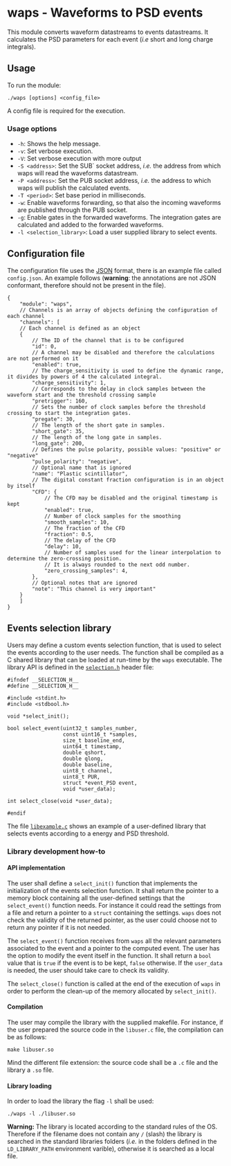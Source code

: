 # waps - Waveforms to PSD events
This module converts waveform datastreams to events datastreams.
It calculates the PSD parameters for each event (_i.e_ short and long charge integrals).

## Usage
To run the module:

    ./waps [options] <config_file>

A config file is required for the execution.

### Usage options
* `-h`: Shows the help message.
* `-v`: Set verbose execution.
* `-V`: Set verbose execution with more output
* `-S <address>`: Set the SUB` socket address, _i.e._ the address from which waps will read the waveforms datastream.
* `-P <address>`: Set the PUB socket address, _i.e._ the address to which waps will publish the calculated events.
* `-T <period>`: Set base period in milliseconds.
* `-w`: Enable waveforms forwarding, so that also the incoming waveforms are published through the PUB socket.
* `-g`: Enable gates in the forwarded waveforms. The integration gates are calculated and added to the forwarded waveforms.
* `-l <selection_library>`: Load a user supplied library to select events.

## Configuration file
The configuration file uses the [JSON](https://www.json.org/) format, there is an example file called `config.json`.
An example follows (**warning**: the annotations are not JSON conformant, therefore should not be present in the file).

    {
        "module": "waps",
        // Channels is an array of objects defining the configuration of each channel
        "channels": [
        // Each channel is defined as an object
        {
            // The ID of the channel that is to be configured
            "id": 0,
            // A channel may be disabled and therefore the calculations are not performed on it
            "enabled": true,
            // The charge_sensitivity is used to define the dynamic range, it divides by powers of 4 the calculated integral.
            "charge_sensitivity": 1,
            // Corresponds to the delay in clock samples between the waveform start and the threshold crossing sample
            "pretrigger": 160,
            // Sets the number of clock samples before the threshold crossing to start the integration gates.
            "pregate": 30,
            // The length of the short gate in samples.
            "short_gate": 35,
            // The length of the long gate in samples.
            "long_gate": 200,
            // Defines the pulse polarity, possible values: "positive" or "negative"
            "pulse_polarity": "negative",
            // Optional name that is ignored
            "name": "Plastic scintillator",
            // The digital constant fraction configuration is in an object by itself
            "CFD": {
                // The CFD may be disabled and the original timestamp is kept
                "enabled": true,
                // Number of clock samples for the smoothing
                "smooth_samples": 10,
                // The fraction of the CFD
                "fraction": 0.5,
                // The delay of the CFD
                "delay": 10,
                // Number of samples used for the linear interpolation to determine the zero-crossing position.
                // It is always rounded to the next odd number.
                "zero_crossing_samples": 4,
            },
            // Optional notes that are ignored
            "note": "This channel is very important"
        }
        ]
    }

## Events selection library
Users may define a custom events selection function, that is used to select the events according to the user needs.
The function shall be compiled as a C shared library that can be loaded at run-time by the `waps` executable.
The library API is defined in the [`selection.h`](./selection.h) header file:

    #ifndef __SELECTION_H__
    #define __SELECTION_H__

    #include <stdint.h>
    #include <stdbool.h>

    void *select_init();

    bool select_event(uint32_t samples_number,
                      const uint16_t *samples,
                      size_t baseline_end,
                      uint64_t timestamp,
                      double qshort,
                      double qlong,
                      double baseline,
                      uint8_t channel,
                      uint8_t PUR,
                      struct *event_PSD event,
                      void *user_data);

    int select_close(void *user_data);

    #endif
    
The file [`libexample.c`](./libexample.c) shows an example of a user-defined library that selects events according to a energy and PSD threshold.

### Library development how-to
#### API implementation
The user shall define a `select_init()` function that implements the initialization of the events selection function.
It shall return the pointer to a memory block containing all the user-defined settings that the `select_event()` function needs.
For instance it could read the settings from a file and return a pointer to a `struct` containing the settings.
`waps` does not check the validity of the returned pointer, as the user could choose not to return any pointer if it is not needed.

The `select_event()` function receives from `waps` all the relevant parameters associated to the event and a pointer to the computed event.
The user has the option to modify the event itself in the function.
It shall return a `bool` value that is `true` if the event is to be kept, `false` otherwise.
If the `user_data` is needed, the user should take care to check its validity.

The `select_close()` function is called at the end of the execution of `waps` in order to perform the clean-up of the memory allocated by `select_init()`.


#### Compilation
The user may compile the library with the supplied makefile.
For instance, if the user prepared the source code in the `libuser.c` file, the compilation can be as follows:

    make libuser.so
    
Mind the different file extension: the source code shall be a `.c` file and the library a `.so` file.

#### Library loading
In order to load the library the flag `-l` shall be used:

    ./waps -l ./libuser.so
    
**Warning:** The library is located according to the standard rules of the OS.
Therefore if the filename does not contain any `/` (slash) the library is searched in the standard libraries folders (_i.e._ in the folders defined in the `LD_LIBRARY_PATH` environment varible), otherwise it is searched as a local file.
